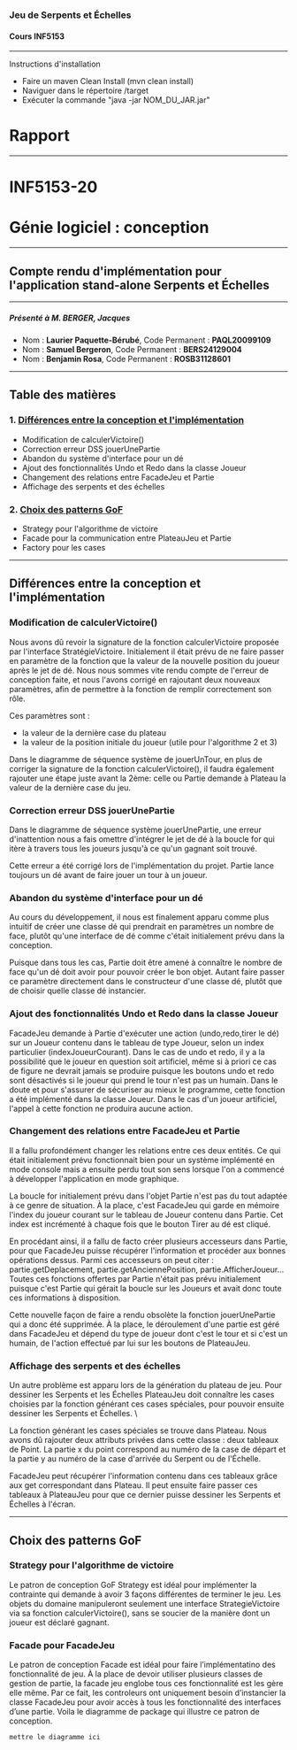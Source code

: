 ### Jeu de Serpents et Échelles
#### Cours INF5153
____________________________________

Instructions d'installation
- Faire un maven Clean Install (mvn clean install)
- Naviguer dans le répertoire /target
- Exécuter la commande "java -jar NOM_DU_JAR.jar"

# Rapport
___

# INF5153-20
# Génie logiciel : conception
___
## Compte rendu d'implémentation pour l'application stand-alone Serpents et Échelles
___
##### Présenté à M. BERGER, Jacques
- Nom : __Laurier Paquette-Bérubé__, Code Permanent : __PAQL20099109__
- Nom : __Samuel Bergeron__, Code Permanent : __BERS24129004__
- Nom : __Benjamin Rosa__, Code Permanent : __ROSB31128601__
___

## Table des matières
### 1. [Différences entre la conception et l'implémentation](#Diff)
- Modification 	de calculerVictoire()
- Correction 	erreur DSS jouerUnePartie
- Abandon du 	système d'interface pour un dé
- Ajout des 	fonctionnalités Undo et Redo dans la classe Joueur
- Changement des 	relations entre FacadeJeu et Partie
- Affichage 	des serpents et des échelles
	
### 2. [Choix des patterns GoF](#Gof)
- Strategy pour 	l'algorithme de victoire
- Facade pour la 	communication entre PlateauJeu et Partie
- Factory pour les 	cases

___
## Différences entre la conception et l'implémentation <a id="Diff"></a>
### Modification de calculerVictoire()

Nous avons dû revoir la signature de la fonction calculerVictoire proposée par l'interface StratégieVictoire. Initialement il était prévu de ne faire passer en paramètre de la fonction que la valeur de la nouvelle position du joueur après le jet de dé. Nous nous sommes vite rendu compte de l'erreur de conception faite, et nous l'avons corrigé en rajoutant deux nouveaux paramètres, afin de permettre à la fonction de remplir correctement son rôle.

Ces paramètres sont :
- la valeur de la 				dernière case du plateau
- la valeur de la 				position initiale du joueur (utile pour l'algorithme 2 et 3)
			
Dans le diagramme de séquence système de jouerUnTour, en plus de corriger la signature de la fonction calculerVictoire(), il faudra également rajouter une étape juste avant la 2ème: celle ou Partie demande à Plateau la valeur de la dernière case du jeu.


### Correction erreur DSS jouerUnePartie

Dans le diagramme de séquence système jouerUnePartie, une erreur d'inattention nous a fais omettre d'intégrer le jet de dé à la boucle for qui itère à travers tous les joueurs jusqu'à ce qu'un gagnant soit trouvé.

Cette erreur a été corrigé lors de l'implémentation du projet. Partie lance toujours un dé avant de faire jouer un tour à un joueur.

### Abandon du système d'interface pour un dé

Au cours du développement, il nous est finalement apparu comme plus intuitif de créer une classe dé qui prendrait en paramètres un nombre de face, plutôt qu'une interface de dé comme c'était initialement prévu dans la conception.

Puisque dans tous les cas, Partie doit être amené à connaître le nombre de face qu'un dé doit avoir pour pouvoir créer le bon objet. Autant faire passer ce paramètre directement dans le constructeur d'une classe dé, plutôt que de choisir quelle classe dé instancier.

### Ajout des fonctionnalités Undo et Redo dans la classe Joueur
	
FacadeJeu demande à Partie d'exécuter une action (undo,redo,tirer le dé) sur un Joueur contenu dans le tableau de type Joueur, selon un index particulier (indexJoueurCourant). Dans le cas de undo et redo, il y a la possibilité que le joueur en question soit artificiel, même si à priori ce cas de figure ne devrait jamais se produire puisque les boutons undo et redo sont désactivés si le joueur qui prend le tour n'est pas un humain. Dans le doute et pour s'assurer de sécuriser au mieux le programme, cette fonction a été implémenté dans la classe Joueur. Dans le cas d'un joueur artificiel, l'appel à cette fonction ne produira aucune action.

### Changement des relations entre FacadeJeu et Partie
	
Il a fallu profondément changer les relations entre ces deux entités. Ce qui était initialement prévu fonctionnait bien pour un système implémenté en mode console mais a ensuite perdu tout son sens lorsque l'on a commencé à développer l'application en mode graphique.

La boucle for initialement prévu dans l'objet Partie n'est pas du tout adaptée à ce genre de situation. À la place, c'est FacadeJeu qui garde en mémoire l'index du joueur courant sur le tableau de Joueur contenu dans Partie. Cet index est incrémenté à chaque fois que le bouton Tirer au dé est cliqué.

En procédant ainsi, il a fallu de facto créer plusieurs accesseurs dans Partie, pour que FacadeJeu puisse récupérer l'information et procéder aux bonnes opérations dessus. Parmi ces accesseurs on peut citer : partie.getDeplacement, partie.getAnciennePosition, partie.AfficherJoueur... Toutes ces fonctions offertes par Partie n'était pas prévu initialement puisque c'est Partie qui gérait la boucle sur les Joueurs et avait donc toute ces informations à disposition.

Cette nouvelle façon de faire a rendu obsolète la fonction jouerUnePartie qui a donc été supprimée. À la place, le déroulement d'une partie est géré dans FacadeJeu et dépend du type de joueur dont c'est le tour et si c'est un humain, de l'action effectué par lui sur les boutons de PlateauJeu.

### Affichage des serpents et des échelles
Un autre problème est apparu lors de la génération du plateau de jeu. Pour dessiner les Serpents et les Échelles PlateauJeu doit connaître les cases choisies par la fonction générant ces cases spéciales, pour pouvoir ensuite dessiner les Serpents et Échelles. \

La fonction générant les cases spéciales se trouve dans Plateau. Nous avons dû rajouter deux attributs privées dans cette classe : deux tableaux de Point. La partie x du point correspond au numéro de la case de départ et la partie y au numéro de la case d'arrivée du Serpent ou de l'Échelle.

FacadeJeu peut récupérer l'information contenu dans ces tableaux grâce aux get correspondant dans Plateau. Il peut ensuite faire passer ces tableaux à PlateauJeu pour que ce dernier puisse dessiner les Serpents et Échelles à l'écran. 

---
## Choix des patterns GoF <a id="GoF"></a>
### Strategy pour l'algorithme de victoire

Le patron de conception GoF Strategy est idéal pour implémenter la contrainte qui demande à avoir 3 façons différentes de terminer le jeu. Les objets du domaine manipuleront seulement une interface StrategieVictoire via sa fonction calculerVictoire(), sans se soucier de la manière dont un joueur est déclaré gagnant.

### Facade pour FacadeJeu
Le patron de conception Facade est idéal pour faire l’implémentatino des fonctionnalité de jeu. À la place de devoir utiliser plusieurs classes de gestion de partie, la facade jeu englobe tous ces fonctionnalité est les gère elle même. Par ce fait, les controleurs ont uniquement besoin d’instancier la classe FacadeJeu pour avoir accès à tous les fonctionnalité des interfaces d’une partie. Voila le diagramme de package qui illustre ce patron de conception. 

	mettre le diagramme ici

